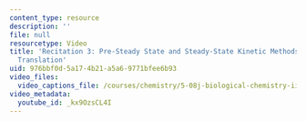 ```yaml
---
content_type: resource
description: ''
file: null
resourcetype: Video
title: 'Recitation 3: Pre-Steady State and Steady-State Kinetic Methods Applied to
  Translation'
uid: 976bbf0d-5a17-4b21-a5a6-9771bfee6b93
video_files:
  video_captions_file: /courses/chemistry/5-08j-biological-chemistry-ii-spring-2016/lecture-recitation-videos/recitation-3/kx9OzsCL4I.vtt
video_metadata:
  youtube_id: _kx9OzsCL4I
---
```

